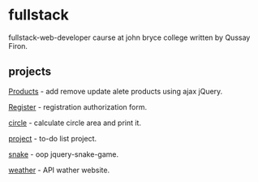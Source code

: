 # fullstack
fullstack-web-developer caurse at john bryce college written by Qussay Firon.

## projects

[Products](Products) - add remove update alete products using ajax jQuery.

[Register](Register) - registration authorization form.

[circle](circle-area) - calculate circle area and print it.

[project](project) - to-do list project.

[snake](snake) - oop jquery-snake-game.

[weather](weather) - API wather website.
